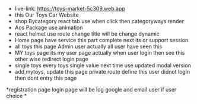 * live-link: https://toys-market-5c309.web.app
* this Our Toys Car Website
* shop Bycategory react tab use when click then categoryways render
*  Aos Package use animation 
* react helmet use route change title will be change dynamic
* Home page have service this part complete next its or support session
* all toys this page Admin user actually all user have seen this
* MY toys page its my user page actually when user login then see this other wise redirect login page
* single toys every toys single value next time use updated modal version 
* add,mytoys, update this page private route define this user didnot login then dont entry this page

*registration page login page will be log google and email user if user choice 
* 